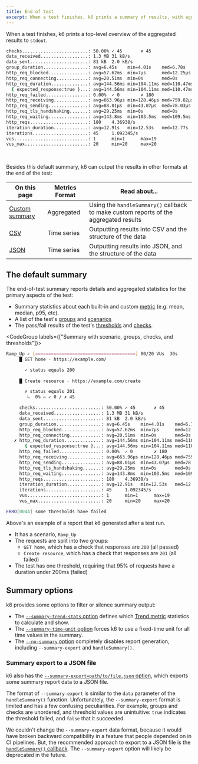 ```yaml
---
title: End of test
excerpt: When a test finishes, k6 prints a summary of results, with aggregated metrics and meta-data about the test. You can customize this, or configure the test to write granular metrics to a file.
---
```


When a test finishes, k6 prints a top-level overview of the aggregated results to `stdout`.


```bash
checks.........................: 50.00% ✓ 45       ✗ 45  
data_received..................: 1.3 MB 31 kB/s
data_sent......................: 81 kB  2.0 kB/s
group_duration.................: avg=6.45s    min=4.01s    med=6.78s    max=10.15s   p(90)=9.29s    p(95)=9.32s   
http_req_blocked...............: avg=57.62ms  min=7µs      med=12.25µs  max=1.35s    p(90)=209.41ms p(95)=763.61ms
http_req_connecting............: avg=20.51ms  min=0s       med=0s       max=1.1s     p(90)=100.76ms p(95)=173.41ms
http_req_duration..............: avg=144.56ms min=104.11ms med=110.47ms max=1.14s    p(90)=203.54ms p(95)=215.95ms
  { expected_response:true }...: avg=144.56ms min=104.11ms med=110.47ms max=1.14s    p(90)=203.54ms p(95)=215.95ms
http_req_failed................: 0.00%  ✓ 0        ✗ 180 
http_req_receiving.............: avg=663.96µs min=128.46µs med=759.82µs max=1.66ms   p(90)=1.3ms    p(95)=1.46ms  
http_req_sending...............: avg=88.01µs  min=43.07µs  med=78.03µs  max=318.81µs p(90)=133.15µs p(95)=158.3µs 
http_req_tls_handshaking.......: avg=29.25ms  min=0s       med=0s       max=458.71ms p(90)=108.31ms p(95)=222.46ms
http_req_waiting...............: avg=143.8ms  min=103.5ms  med=109.5ms  max=1.14s    p(90)=203.19ms p(95)=215.56ms
http_reqs......................: 180    4.36938/s
iteration_duration.............: avg=12.91s   min=12.53s   med=12.77s   max=14.35s   p(90)=13.36s   p(95)=13.37s  
iterations.....................: 45     1.092345/s
vus............................: 1      min=1      max=19
vus_max........................: 20     min=20     max=20
```

<br/>

Besides this default summary, k6 can output the results in other formats at the end of the test:


| On this page          |  Metrics Format                       | Read about...                           |
|------------------------|-------------------------|-----------------------------------------|
| [Custom summary](./custom-summary) | Aggregated | Using the `handleSummary()` callback to make custom reports of the aggregated results |
| [CSV](./csv)   | Time series | Outputting results into CSV and the structure of the data  |
| [JSON](./json) | Time series | Outputting results into JSON, and the structure of the data |


## The default summary

The end-of-test summary reports details and aggregated statistics for the primary aspects of the test:

- Summary statistics about each built-in and custom [metric](/using-k6/metrics#built-in-metrics) (e.g. mean, median, p95, etc).
- A list of the test's [groups](/using-k6/tags-and-groups#groups) and [scenarios](/using-k6/scenarios)
- The pass/fail results of the test's [thresholds](/using-k6/thresholds) and [checks](/using-k6/checks).


<CodeGroup labels={["Summary with scenario, groups, checks, and thresholds"]}>

```bash
Ramp_Up ✓ [======================================] 00/20 VUs  30s
     █ GET home - https://example.com/

       ✓ status equals 200
       
     █ Create resource - https://example.com/create

       ✗ status equals 201
        ↳  0% — ✓ 0 / ✗ 45

     checks.........................: 50.00% ✓ 45       ✗ 45  
     data_received..................: 1.3 MB 31 kB/s
     data_sent......................: 81 kB  2.0 kB/s
     group_duration.................: avg=6.45s    min=4.01s    med=6.78s    max=10.15s   p(90)=9.29s    p(95)=9.32s   
     http_req_blocked...............: avg=57.62ms  min=7µs      med=12.25µs  max=1.35s    p(90)=209.41ms p(95)=763.61ms
     http_req_connecting............: avg=20.51ms  min=0s       med=0s       max=1.1s     p(90)=100.76ms p(95)=173.41ms
   ✗ http_req_duration..............: avg=144.56ms min=104.11ms med=110.47ms max=1.14s    p(90)=203.54ms p(95)=215.95ms
       { expected_response:true }...: avg=144.56ms min=104.11ms med=110.47ms max=1.14s    p(90)=203.54ms p(95)=215.95ms
     http_req_failed................: 0.00%  ✓ 0        ✗ 180 
     http_req_receiving.............: avg=663.96µs min=128.46µs med=759.82µs max=1.66ms   p(90)=1.3ms    p(95)=1.46ms  
     http_req_sending...............: avg=88.01µs  min=43.07µs  med=78.03µs  max=318.81µs p(90)=133.15µs p(95)=158.3µs 
     http_req_tls_handshaking.......: avg=29.25ms  min=0s       med=0s       max=458.71ms p(90)=108.31ms p(95)=222.46ms
     http_req_waiting...............: avg=143.8ms  min=103.5ms  med=109.5ms  max=1.14s    p(90)=203.19ms p(95)=215.56ms
     http_reqs......................: 180    4.36938/s
     iteration_duration.............: avg=12.91s   min=12.53s   med=12.77s   max=14.35s   p(90)=13.36s   p(95)=13.37s  
     iterations.....................: 45     1.092345/s
     vus............................: 1      min=1      max=19
     vus_max........................: 20     min=20     max=20

ERRO[0044] some thresholds have failed  
```

</CodeGroup>

Above's an example of a report that k6 generated after a test run.

- It has a scenario, `Ramp_Up`
- The requests are split into two groups:
  - `GET home`, which has a check that responses are `200` (all passed)
  - `Create resource`, which has a check that responses are `201` (all failed)
- The test has one threshold, requiring that 95% of requests have a duration under 200ms (failed)

## Summary options

k6 provides some options to filter or silence summary output:
- The [`--summary-trend-stats` option](/using-k6/k6-options/reference#summary-trend-stats) defines which [Trend metric](/javascript-api/k6-metrics/trend) statistics to calculate and show.
- The [`--summary-time-unit` option](/using-k6/k6-options/reference#summary-time-unit) forces k6 to use a fixed-time unit for all time values in the summary.
- The [`--no-summary` option](/using-k6/k6-options/reference#no-summary) completely disables report generation, including `--summary-export` and `handleSummary()`.

<Collapsible title="Summary export to a JSON file (Discouraged)">

### Summary export to a JSON file

k6 also has the [`--summary-export=path/to/file.json` option](/using-k6/k6-options/reference#summary-export), which exports some summary report data to a JSON file.

The format of `--summary-export` is similar to the `data` parameter of the `handleSummary()` function.
Unfortunately, the `--summary-export` format is limited and has a few confusing peculiarities.
For example, groups and checks are unordered,
and threshold values are unintuitive: `true` indicates the threshold failed, and `false` that it succeeded.

We couldn't change the `--summary-export` data format, because it would have broken backward compatibility in a feature that people depended on in CI pipelines.
But, the recommended approach to export to a JSON file is the [`handleSummary()` callback](#handlesummary-callback).
The `--summary-export` option will likely be deprecated in the future.

</Collapsible>
